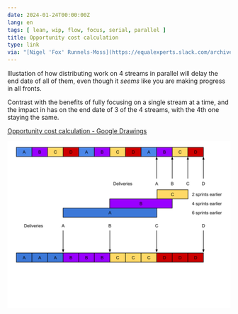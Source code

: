 ```yaml
---
date: 2024-01-24T00:00:00Z
lang: en
tags: [ lean, wip, flow, focus, serial, parallel ]
title: Opportunity cost calculation
type: link
via: "[Nigel 'Fox' Runnels-Moss](https://equalexperts.slack.com/archives/C03DVB1LXK8/p1705658384934849?thread_ts=1705571953.087019&cid=C03DVB1LXK8)"
---
```


Illustation of how distributing work on 4 streams in parallel will delay the end date of all of them, even though it *seems* like you are making progress in all fronts.

Contrast with the benefits of fully focusing on a single stream at a time, and the impact in has on the end date of 3 of the 4 streams, with the 4th one staying the same.

[Opportunity cost calculation - Google Drawings](https://docs.google.com/drawings/d/1OBQM5Qcgh5W2f8IyowCJrRF16SbaUBXWlTHmgCcN-fU/edit)

![sotware development planning diagrams of streams A, B, C, D requiring 3 blocks each, and comparing doing 1 block at a time of each vs doing all 3 blocks of A, followed by all 3 blocks of B, etc.](diagram.svg)
